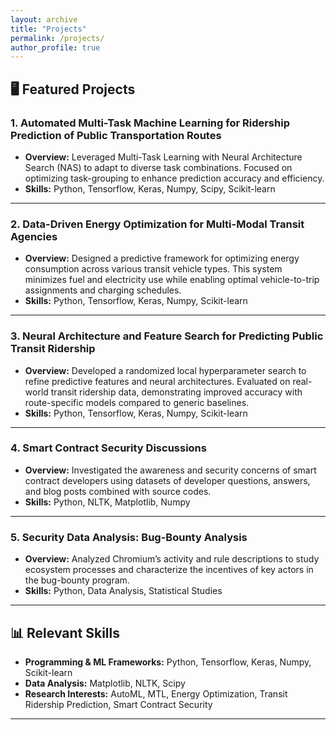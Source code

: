 ```yaml
---
layout: archive
title: "Projects"
permalink: /projects/
author_profile: true
---
```


## 🖥️ Featured Projects

### 1. **Automated Multi-Task Machine Learning for Ridership Prediction of Public Transportation Routes**
- **Overview:** Leveraged Multi-Task Learning with Neural Architecture Search (NAS) to adapt to diverse task combinations. Focused on optimizing task-grouping to enhance prediction accuracy and efficiency.
- **Skills:** Python, Tensorflow, Keras, Numpy, Scipy, Scikit-learn

---

### 2. **Data-Driven Energy Optimization for Multi-Modal Transit Agencies**
- **Overview:** Designed a predictive framework for optimizing energy consumption across various transit vehicle types. This system minimizes fuel and electricity use while enabling optimal vehicle-to-trip assignments and charging schedules.
- **Skills:** Python, Tensorflow, Keras, Numpy, Scikit-learn

---

### 3. **Neural Architecture and Feature Search for Predicting Public Transit Ridership**
- **Overview:** Developed a randomized local hyperparameter search to refine predictive features and neural architectures. Evaluated on real-world transit ridership data, demonstrating improved accuracy with route-specific models compared to generic baselines.
- **Skills:** Python, Tensorflow, Keras, Numpy, Scikit-learn

---

### 4. **Smart Contract Security Discussions**
- **Overview:** Investigated the awareness and security concerns of smart contract developers using datasets of developer questions, answers, and blog posts combined with source codes.
- **Skills:** Python, NLTK, Matplotlib, Numpy

---

### 5. **Security Data Analysis: Bug-Bounty Analysis**
- **Overview:** Analyzed Chromium’s activity and rule descriptions to study ecosystem processes and characterize the incentives of key actors in the bug-bounty program.
- **Skills:** Python, Data Analysis, Statistical Studies

---

[//]: # ()
[//]: # (## 👨‍🔬 Research Experience)

[//]: # ()
[//]: # (**Graduate Research Assistant**  )

[//]: # (Resilient Networks and Systems Lab, University of Houston  )

[//]: # (*Jan 2019 - Jul 2022*  )

[//]: # ()
[//]: # (- Led multiple DOE and NSF-funded projects, designing machine learning frameworks for diverse domains.)

[//]: # (- Focused on solving real-world problems, significantly enhancing computational task efficiency and accuracy.)

[//]: # ()
[//]: # (---)

## 📊 Relevant Skills

- **Programming & ML Frameworks:** Python, Tensorflow, Keras, Numpy, Scikit-learn  
- **Data Analysis:** Matplotlib, NLTK, Scipy  
- **Research Interests:** AutoML, MTL, Energy Optimization, Transit Ridership Prediction, Smart Contract Security  

---

[//]: # (## 📬 Contact Me)

[//]: # (Feel free to reach out through [GitHub Issues]&#40;https://github.com/your-username/your-repo/issues&#41; or connect via [LinkedIn]&#40;https://linkedin.com/in/your-profile&#41;. Let’s collaborate!)
